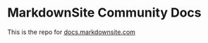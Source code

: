 # MarkdownSite Community Docs

This is the repo for [docs.markdownsite.com](https://docs.markdownsite.com)
